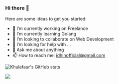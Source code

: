 ### Hi there 👋


<!-- **idhin/idhin** is a ✨ _special_ ✨ repository because its `README.md` (this file) appears on your GitHub profile. -->

Here are some ideas to get you started:

- 🔭 I’m currently working on Freelance
- 🌱 I’m currently learning Golang
- 👯 I’m looking to collaborate on Web Development
- 🤔 I’m looking for help with ...
- 💬 Ask me about anything
- 📫 How to reach me: idhinofficial@gmail.com


![Khulafaur's GitHub stats](https://github-readme-stats.vercel.app/api?username=idhin&show_icons=true&theme=merko)
<!-- 
[![Top Langs](https://github-readme-stats.vercel.app/api/top-langs/?username=idhin)](https://github.com/idhin/github-readme-stats) -->

<a href="https://github.com/anuraghazra/github-readme-stats">
  <img align="center" src="https://github-readme-stats.vercel.app/api/pin/?username=anuraghazra&repo=github-readme-stats" />
</a>
<!-- <a href="https://github.com/anuraghazra/convoychat">
  <img align="center" src="https://github-readme-stats.vercel.app/api/pin/?username=anuraghazra&repo=convoychat" />
</a>
 -->

      



